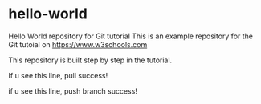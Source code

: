 # hello-world
Hello World repository for Git tutorial
This is an example repository for the Git tutoial on https://www.w3schools.com

This repository is built step by step in the tutorial.

If u see this line, pull success!

if u see this line, push branch success!